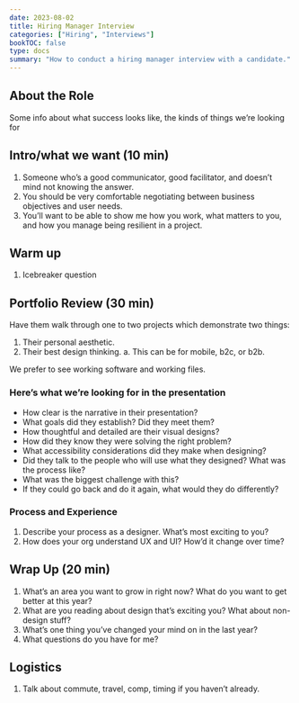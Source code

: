 ```yaml
---
date: 2023-08-02
title: Hiring Manager Interview
categories: ["Hiring", "Interviews"]
bookTOC: false
type: docs
summary: "How to conduct a hiring manager interview with a candidate."
---
```

## About the Role
Some info about what success looks like, the kinds of things we’re looking for

## Intro/what we want (10 min)
1. Someone who’s a good communicator, good facilitator, and doesn’t mind not knowing the answer.
2. You should be very comfortable negotiating between business objectives and user needs.
3. You’ll want to be able to show me how you work, what matters to you, and how you manage being resilient in a project.

## Warm up
1. Icebreaker question

## Portfolio Review (30 min)
Have them walk through one to two projects which demonstrate two things:
1. Their personal aesthetic.
2. Their best design thinking.
	a. This can be for mobile, b2c, or b2b.

We prefer to see working software and working files.

### Here’s what we’re looking for in the presentation

- How clear is the narrative in their presentation?
- What goals did they establish? Did they meet them?
- How thoughtful and detailed are their visual designs?
- How did they know they were solving the right problem?
- What accessibility considerations did they make when designing?
- Did they talk to the people who will use what they designed? What was the process like?
- What was the biggest challenge with this?
- If they could go back and do it again, what would they do differently?

### Process and Experience
1. Describe your process as a designer. What’s most exciting to you?
2. How does your org understand UX and UI? How’d it change over time?

## Wrap Up (20 min)
1. What’s an area you want to grow in right now? What do you want to get better at this year?
2. What are you reading about design that’s exciting you? What about non-design stuff?
3. What’s one thing you’ve changed your mind on in the last year?
4. What questions do you have for me?

## Logistics
1. Talk about commute, travel, comp, timing if you haven’t already.
